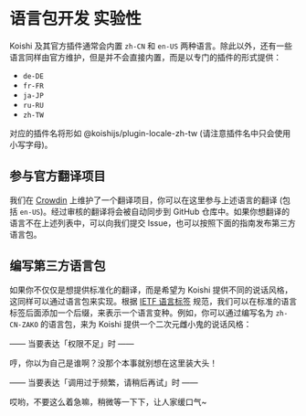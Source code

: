 # 语言包开发 <badge type="warning">实验性</badge>

Koishi 及其官方插件通常会内置 `zh-CN` 和 `en-US` 两种语言。除此以外，还有一些语言同样由官方维护，但是并不会直接内置，而是以专门的插件的形式提供：

- `de-DE`
- `fr-FR`
- `ja-JP`
- `ru-RU`
- `zh-TW`

对应的插件名将形如 @koishijs/plugin-locale-zh-tw (请注意插件名中只会使用小写字母)。

## 参与官方翻译项目

我们在 [Crowdin](https://crowdin.com/project/koishi) 上维护了一个翻译项目，你可以在这里参与上述语言的翻译 (包括 `en-US`)。经过审核的翻译将会被自动同步到 GitHub 仓库中。如果你想翻译的语言不在上述列表中，可以向我们提交 Issue，也可以按照下面的指南发布第三方语言包。

## 编写第三方语言包

如果你不仅仅是想提供标准化的翻译，而是希望为 Koishi 提供不同的说话风格，这同样可以通过语言包来实现。根据 [IETF 语言标签](https://zh.wikipedia.org/wiki/IETF%E8%AA%9E%E8%A8%80%E6%A8%99%E7%B1%A4) 规范，我们可以在标准的语言标签后面添加一个后缀，来表示一个语言变种。例如，你可以通过编写名为 `zh-CN-ZAKO` 的语言包，来为 Koishi 提供一个二次元雌小鬼的说话风格：

<chat-panel>
<p>—— 当要表达「权限不足」时 ——</p>
<chat-message nickname="Koishi">
哼，你以为自己是谁啊？没那个本事就别想在这里装大头！
</chat-message>
</chat-panel>

<chat-panel>
<p>—— 当要表达「调用过于频繁，请稍后再试」时 ——</p>
<chat-message nickname="Koishi">
哎哟，不要这么着急嘛，稍微等一下下，让人家缓口气~
</chat-message>
</chat-panel>
